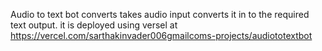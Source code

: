 Audio to text bot converts takes audio input converts it in to the required text output.
it is deployed using versel at
https://vercel.com/sarthakinvader006gmailcoms-projects/audiototextbot
